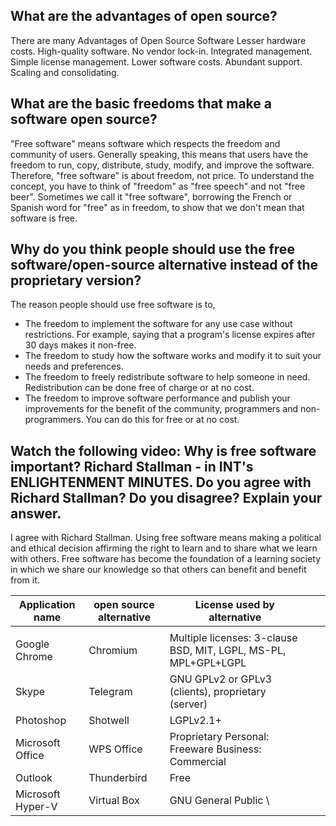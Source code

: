 ## What are the advantages of open source?
There are many Advantages of Open Source Software
Lesser hardware costs.
High-quality software.
No vendor lock-in.
Integrated management.
Simple license management.
Lower software costs.
Abundant support.
Scaling and consolidating.
## What are the basic freedoms that make a software open source?
"Free software" means software which respects the freedom and community of users. Generally speaking, this means that users have the freedom to run, copy, distribute, study, modify, and improve the software. Therefore, "free software" is about freedom, not price. To understand the concept, you have to think of "freedom" as "free speech" and not "free beer". Sometimes we call it "free software", borrowing the French or Spanish word for "free" as in freedom, to show that we don't mean that software is free.
## Why do you think people should use the free software/open-source alternative instead of the proprietary version?
The reason people should use free software is to,

* The freedom to implement the software for any use case without restrictions. For example, saying that a program's license expires after 30 days makes it non-free.
* The freedom to study how the software works and modify it to suit your needs and preferences.
* The freedom to freely redistribute software to help someone in need. Redistribution can be done free of charge or at no cost.
* The freedom to improve software performance and publish your improvements for the benefit of the community, programmers and non-programmers. You can do this for free or at no cost.
## Watch the following video: Why is free software important? Richard Stallman - in INT's ENLIGHTENMENT MINUTES. Do you agree with Richard Stallman? Do you disagree? Explain your answer.
I agree with Richard Stallman. Using free software means making a political and ethical decision affirming the right to learn and to share what we learn with others. Free software has become the foundation of a learning society in which we share our knowledge so that others can benefit and benefit from it.

|   Application name   | open source alternative    |  License used by alternative   |     |     |
| --- | --- | --- | --- | --- |
|     |     |     |     |     |
| Google Chrome    |	Chromium | Multiple licenses: 3-clause BSD, MIT, LGPL, MS-PL, MPL+GPL+LGPL |
|Skype|	Telegram	|GNU GPLv2 or GPLv3 (clients), proprietary (server)|
|Photoshop|	Shotwell| LGPLv2.1+|
|Microsoft Office	|WPS Office| Proprietary Personal: Freeware Business: Commercial|
|Outlook	|Thunderbird|Free|
|Microsoft Hyper-V|Virtual Box	|GNU General Public \
